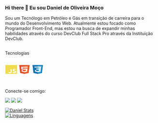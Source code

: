 ### Hi there 👋 Eu sou Daniel de Oliveira Moço

Sou um Tecnólogo em Petróleo e Gás em transição de carreira para o mundo do Desenvolvimento Web. Atualmente estou focado como Programador Front-End, mas estou na busca de expandir minhas habilidades através do curso DevClub Full Stack Pro através da Instituição DevClub.
<br>
<br>

Tecnologias

<div style="display: inline_block"><br>
  <img align="center" alt="Daniel-Js" height="30" width="40" src="https://raw.githubusercontent.com/devicons/devicon/master/icons/javascript/javascript-plain.svg">
  <img align="center" alt="Daniel-HTML" height="30" width="40" src="https://raw.githubusercontent.com/devicons/devicon/master/icons/html5/html5-original.svg">
  <img align="center" alt="Daniel-CSS" height="30" width="40" src="https://raw.githubusercontent.com/devicons/devicon/master/icons/css3/css3-original.svg">
</div>


<br>
<br>

Conecte-se comigo:
<p>
 <a href="https://www.linkedin.com/in/daniel-de-oliveira-moço" target="_blank"><img src="https://img.shields.io/badge/-LinkedIn-%230077B5?style=for-the-badge&logo=linkedin&logoColor=white" target="_blank"></a> 
     <a href="https://instagram.com/daniel.oliveiramoco/" target="_blank"><img src="https://img.shields.io/badge/-Instagram-%23E4405F?style=for-the-badge&logo=instagram&logoColor=white" target="_blank"></a>
     <a href = "mailto:danielmoco10@gmail.com"><img src="https://img.shields.io/badge/-Gmail-%23333?style=for-the-badge&logo=gmail&logoColor=white" target="_blank"></a>
 <p/>
 
 [![Daniel Stats](https://github-readme-stats.vercel.app/api?username=danielolivermoco)](https://github.com/anuraghazra/github-readme-stats)
 <br>
 [![Linguagens](https://github-readme-stats.vercel.app/api/top-langs/?username=danielolivermoco)](https://github.com/anuraghazra/github-readme-stats)


